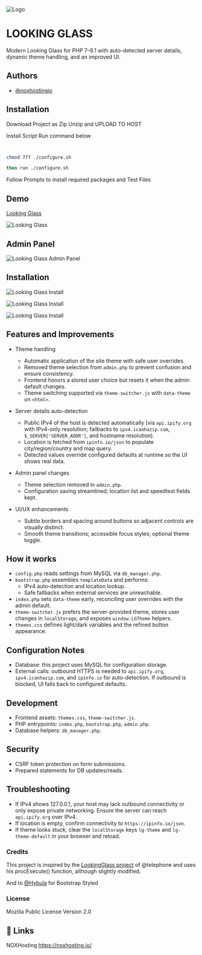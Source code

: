 
![Logo](https://avatars.githubusercontent.com/u/93708739?v=4)


# LOOKING GLASS

Modern Looking Glass for PHP 7–8.1 with auto-detected server details, dynamic theme handling, and an improved UI.

## Authors

- [@noxhostingio](https://instagram.com/noxhostingio)


## Installation
Download Project as Zip Unzip and UPLOAD TO HOST


Install Script Run command below


```bash


chmod 777 ./configure.sh

then run ./configure.sh

```
Follow Prompts to install required packages and Test Files    
 

## Demo

[Looking Glass](https://lg.noxhosting.io) 

![Looking Glass](https://github.com/noxhosting-io/LookingGlass-V2/blob/main/LookingGlass-FrontEnd.png?raw=true)

## Admin Panel
![Looking Glass Admin Panel](https://github.com/noxhosting-io/LookingGlass-V2/blob/main/LookingGlass-AdminPanel.png?raw=true)

## Installation 
![Looking Glass Install](https://github.com/noxhosting-io/LookingGlass-V2/blob/main/LookingGlass-InstallMain.png?raw=true)

![Looking Glass Install](https://github.com/noxhosting-io/LookingGlass-V2/blob/main/LookingGlass-InstallStep2.png?raw=true)

![Looking Glass Install](https://github.com/noxhosting-io/LookingGlass-V2/blob/main/LookingGlass-InstallFinal.png?raw=true)



## Features and Improvements

- Theme handling
  - Automatic application of the site theme with safe user overrides.
  - Removed theme selection from `admin.php` to prevent confusion and ensure consistency.
  - Frontend honors a stored user choice but resets it when the admin default changes.
  - Theme switching supported via `theme-switcher.js` with `data-theme` on `<html>`.

- Server details auto-detection
  - Public IPv4 of the host is detected automatically (via `api.ipify.org` with IPv4-only resolution; fallbacks to `ipv4.icanhazip.com`, `$_SERVER['SERVER_ADDR']`, and hostname resolution).
  - Location is fetched from `ipinfo.io/json` to populate city/region/country and map query.
  - Detected values override configured defaults at runtime so the UI shows real data.

- Admin panel changes
  - Theme selection removed in `admin.php`.
  - Configuration saving streamlined; location list and speedtest fields kept.

- UI/UX enhancements
  - Subtle borders and spacing around buttons so adjacent controls are visually distinct.
  - Smooth theme transitions; accessible focus styles; optional theme toggle.

## How it works

- `config.php` reads settings from MySQL via `db_manager.php`.
- `bootstrap.php` assembles `templateData` and performs:
  - IPv4 auto-detection and location lookup.
  - Safe fallbacks when external services are unreachable.
- `index.php` sets `data-theme` early, reconciling user overrides with the admin default.
- `theme-switcher.js` prefers the server-provided theme, stores user changes in `localStorage`, and exposes `window.LGTheme` helpers.
- `themes.css` defines light/dark variables and the refined button appearance.

## Configuration Notes

- Database: this project uses MySQL for configuration storage.
- External calls: outbound HTTPS is needed to `api.ipify.org`, `ipv4.icanhazip.com`, and `ipinfo.io` for auto-detection. If outbound is blocked, UI falls back to configured defaults.

## Development

- Frontend assets: `themes.css`, `theme-switcher.js`.
- PHP entrypoints: `index.php`, `bootstrap.php`, `admin.php`.
- Database helpers: `db_manager.php`.

## Security

- CSRF token protection on form submissions.
- Prepared statements for DB updates/reads.

## Troubleshooting

- If IPv4 shows 127.0.0.1, your host may lack outbound connectivity or only expose private networking. Ensure the server can reach `api.ipify.org` over IPv4.
- If location is empty, confirm connectivity to `https://ipinfo.io/json`.
- If theme looks stuck, clear the `localStorage` keys `lg-theme` and `lg-theme-default` in your browser and reload.
### Credits
This project is inspired by the [LookingGlass project](https://github.com/telephone/LookingGlass) of @telephone and uses his procExecute() function, although slightly modified.

And to [@Hybula](https://github.com/hybula/lookingglass) for Bootstrap Styled

### License
Mozilla Public License Version 2.0
## 🔗 Links
NOXHosting https://noxhosting.io/
